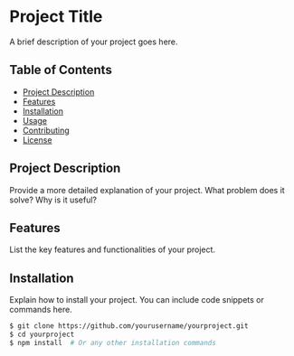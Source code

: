# Project Title

A brief description of your project goes here.

## Table of Contents

- [Project Description](#project-description)
- [Features](#features)
- [Installation](#installation)
- [Usage](#usage)
- [Contributing](#contributing)
- [License](#license)

## Project Description

Provide a more detailed explanation of your project. What problem does it solve? Why is it useful?

## Features

List the key features and functionalities of your project.

## Installation

Explain how to install your project. You can include code snippets or commands here.

```bash
$ git clone https://github.com/yourusername/yourproject.git
$ cd yourproject
$ npm install  # Or any other installation commands
